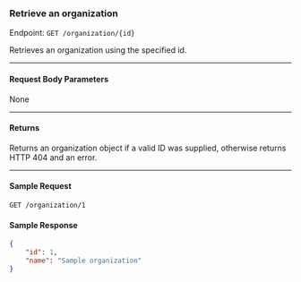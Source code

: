 ### Retrieve an organization
Endpoint: `GET /organization/{id}`

Retrieves an organization using the specified id.
___

#### Request Body Parameters
None
___

#### Returns
Returns an organization object if a valid ID was supplied, otherwise returns HTTP 404 and an error.
___

#### Sample Request
`GET /organization/1`
<br/>

#### Sample Response
```json
{
    "id": 1,
    "name": "Sample organization"
}
```
